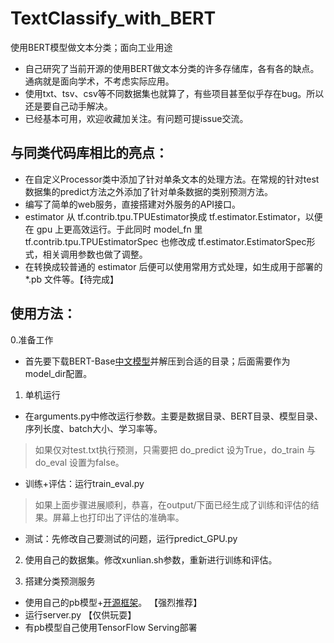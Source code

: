 # TextClassify_with_BERT
使用BERT模型做文本分类；面向工业用途

+ 自己研究了当前开源的使用BERT做文本分类的许多存储库，各有各的缺点。通病就是面向学术，不考虑实际应用。
+ 使用txt、tsv、csv等不同数据集也就算了，有些项目甚至似乎存在bug。所以还是要自己动手解决。
+ 已经基本可用，欢迎收藏加关注。有问题可提issue交流。

## 与同类代码库相比的亮点：
- 在自定义Processor类中添加了针对单条文本的处理方法。在常规的针对test数据集的predict方法之外添加了针对单条数据的类别预测方法。
- 编写了简单的web服务，直接搭建对外服务的API接口。
- estimator 从 tf.contrib.tpu.TPUEstimator换成 tf.estimator.Estimator，以便在 gpu 上更高效运行。于此同时 model_fn 里tf.contrib.tpu.TPUEstimatorSpec 也修改成 tf.estimator.EstimatorSpec形式，相关调用参数也做了调整。
- 在转换成较普通的 estimator 后便可以使用常用方式处理，如生成用于部署的 *.pb 文件等。【待完成】

## 使用方法：
0.准备工作
+ 首先要下载BERT-Base[中文模型](https://storage.googleapis.com/bert_models/2018_11_03/chinese_L-12_H-768_A-12.zip)并解压到合适的目录；后面需要作为model_dir配置。
1. 单机运行
+ 在arguments.py中修改运行参数。主要是数据目录、BERT目录、模型目录、序列长度、batch大小、学习率等。
> 如果仅对test.txt执行预测，只需要把 do_predict 设为True，do_train 与do_eval 设置为false。
+ 训练+评估：运行train_eval.py </br>
> 如果上面步骤进展顺利，恭喜，在output/下面已经生成了训练和评估的结果。屏幕上也打印出了评估的准确率。</br>
+ 测试：先修改自己要测试的问题，运行predict_GPU.py</br>

2. 使用自己的数据集。修改xunlian.sh参数，重新进行训练和评估。

3. 搭建分类预测服务
+ 使用自己的pb模型+[开源框架](https://github.com/macanv/BERT-BiLSTM-CRF-NER)。 【强烈推荐】
+ 运行server.py 【仅供玩耍】
+ 有pb模型自己使用TensorFlow Serving部署

